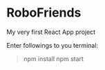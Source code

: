 # RoboFriends
My very first React App project

Enter followings to you terminal:

> npm install
> npm start

